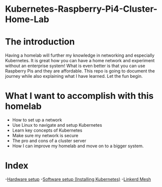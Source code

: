 # Kubernetes-Raspberry-Pi4-Cluster-Home-Lab

# The introduction
Having a homelab will further my knowledge in networking and especially Kubernetes. It is great how you can have a home network and experiment without an enterprise system! What is even better is that you can use Raspberry Pis and they are affordable. This repo is going to document the journey while also explaining what I have learned. Let the fun begin. 

# What I want to accomplish with this homelab
- How to set up a network
- Use Linux to navigate and setup Kubernetes 
- Learn key concepts of Kubernetes 
- Make sure my network is secure
- The pro and cons of a cluster server
- How I can improve my homelab and move on to a bigger system. 

# Index
-[Hardware setup](https://github.com/CoreyCBurton/Kubernetes-Raspberry-Pi4-Cluser-Home-Lab/blob/main/Hardware%20Setup.md)
-[Software setup (Installing Kubernetes)](https://github.com/CoreyCBurton/Kubernetes-Raspberry-Pi4-Cluser-Home-Lab/blob/main/Software%20Setup.md)
-[Linkerd Mesh](https://github.com/CoreyCBurton/Kubernetes-Raspberry-Pi4-Cluser-Home-Lab/blob/main/Linkerd.md)
